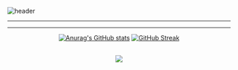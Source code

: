 ![header](https://capsule-render.vercel.app/api?type=Waving&color=timeGradient&height=300&section=header&text=I%20AM%202Zerozero&fontSize=48)

-----

-----

<div align=center>

  [![Anurag's GitHub stats](https://github-readme-stats.vercel.app/api?username=2Zerozero)](https://github.com/anuraghazra/github-readme-stats) [![GitHub Streak](https://streak-stats.demolab.com?user=2Zerozero&theme=transparent)](https://git.io/streak-stats)

  <br>

  <img src="https://capsule-render.vercel.app/api?type=Waving&color=timeGradient&height=150&section=footer" />
  
</div>
